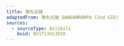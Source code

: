 ```yaml
---
title: 弹丸论破
adaptedFrom: 弹丸论破 DANGANRONPA (2nd GIG)
sources:
  - sourceType: bilibili
    bvid: BV1T13dzJEVX
---
```

